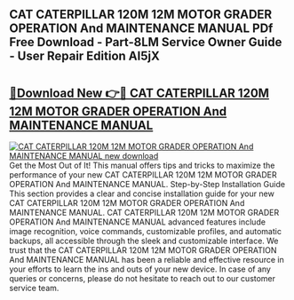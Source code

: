 ## CAT CATERPILLAR 120M 12M MOTOR GRADER OPERATION And MAINTENANCE MANUAL PDf Free Download - Part-8LM Service Owner Guide - User Repair Edition AI5jX

# <h2><a href="http://bc68012.oget.top/?id=CAT+CATERPILLAR+120M+12M+MOTOR+GRADER+OPERATION+And+MAINTENANCE+MANUAL">🔗Download New 👉🔴 CAT CATERPILLAR 120M 12M MOTOR GRADER OPERATION And MAINTENANCE MANUAL</a></h2>

[![CAT CATERPILLAR 120M 12M MOTOR GRADER OPERATION And MAINTENANCE MANUAL new download](https://i.imgur.com/5g1atiW.png)](http://bc68012.oget.top/?id=CAT+CATERPILLAR+120M+12M+MOTOR+GRADER+OPERATION+And+MAINTENANCE+MANUAL)
Get the Most Out of It! This manual offers tips and tricks to maximize the performance of your new CAT CATERPILLAR 120M 12M MOTOR GRADER OPERATION And MAINTENANCE MANUAL. Step-by-Step Installation Guide This section provides a clear and concise installation guide for your new CAT CATERPILLAR 120M 12M MOTOR GRADER OPERATION And MAINTENANCE MANUAL. CAT CATERPILLAR 120M 12M MOTOR GRADER OPERATION And MAINTENANCE MANUAL advanced features include image recognition, voice commands, customizable profiles, and automatic backups, all accessible through the sleek and customizable interface. We trust that the CAT CATERPILLAR 120M 12M MOTOR GRADER OPERATION And MAINTENANCE MANUAL has been a reliable and effective resource in your efforts to learn the ins and outs of your new device. In case of any queries or concerns, please do not hesitate to reach out to our customer service team.
